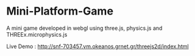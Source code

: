# Mini-Platform-Game
A mini game developed in webgl using three.js, physics.js and THREEx.microphysics.js

Live Demo : http://snf-703457.vm.okeanos.grnet.gr/threejs2d/index.html
